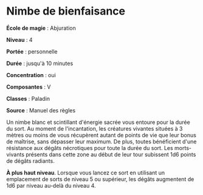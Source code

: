 # Nimbe de bienfaisance

**École de magie** : Abjuration

**Niveau** : 4

**Portée** : personnelle

**Durée** : jusqu'à 10 minutes

**Concentration** : oui

**Composantes** : V

**Classes** : Paladin

**Source** : Manuel des règles

Un nimbe blanc et scintillant d'énergie sacrée vous entoure pour la durée du sort. Au moment de l'incantation, les créatures vivantes situées à 3 mètres ou moins de vous récupèrent autant de points de vie que leur bonus de maîtrise, sans dépasser leur maximum. De plus, toutes bénéficient d'une résistance aux dégâts nécrotiques pour toute la durée du sort. Les morts-vivants présents dans cette zone au début de leur tour subissent 1d6 points de dégâts radiants.

**À plus haut niveau**. Lorsque vous lancez ce sort en utilisant un emplacement de sorts de niveau 5 ou supérieur, les dégâts augmentent de 1d6 par niveau au-delà du niveau 4.

